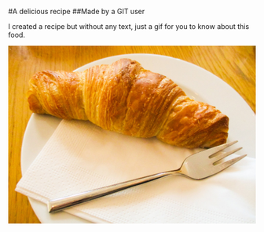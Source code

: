 #A delicious recipe
##Made by a GIT user

I created a recipe but without any text, just a gif for you to know about this food.

![image for Croissant](recipes/CY_croissant.jpeg)